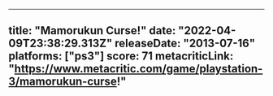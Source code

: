 
---
title: "Mamorukun Curse!"
date: "2022-04-09T23:38:29.313Z"
releaseDate: "2013-07-16"
platforms: ["ps3"]
score: 71
metacriticLink: "https://www.metacritic.com/game/playstation-3/mamorukun-curse!"
---
